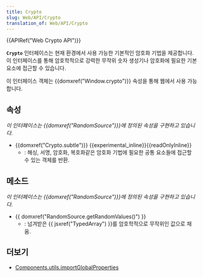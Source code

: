 ```yaml
---
title: Crypto
slug: Web/API/Crypto
translation_of: Web/API/Crypto
---
```


{{APIRef("Web Crypto API")}}

**`Crypto`** 인터페이스는 현재 환경에서 사용 가능한 기본적인 암호화 기법을 제공합니다. 이 인터페이스를 통해 암호학적으로 강력한 무작위 숫자 생성기나 암호화에 필요한 기본 요소에 접근할 수 있습니다.

이 인터페이스 객체는 {{domxref("Window.crypto")}} 속성을 통해 웹에서 사용 가능합니다.

## 속성

_이 인터페이스는 {{domxref("RandomSource")}}에 정의된 속성을 구현하고 있습니다._

- {{domxref("Crypto.subtle")}} {{experimental_inline}}{{readOnlyInline}}
  - : 해싱, 서명, 암호화, 복호화같은 암호화 기법에 필요한 공통 요소들에 접근할 수 있는 객체를 반환.

## 메소드

_이 인터페이스는 {{domxref("RandomSource")}}에 정의된 속성을 구현하고 있습니다._

- {{ domxref("RandomSource.getRandomValues()") }}
  - : 넘겨받은 {{ jsxref("TypedArray") }}를 암호학적으로 무작위인 값으로 채움.

## 더보기

- [Components.utils.importGlobalProperties](/en-US/docs/Components.utils.importGlobalProperties)

